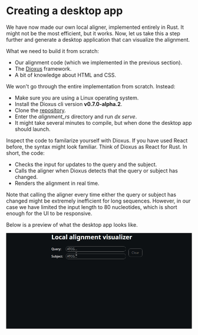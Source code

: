 # Creating a desktop app
We have now made our own local aligner, implemented entirely in Rust. It might not be the most efficient, but it works. Now, let us take this a step further and generate a desktop application that can visualize the alignment.

What we need to build it from scratch:
- Our alignment code (which we implemented in the previous section).
- The [Dioxus](https://dioxuslabs.com/) framework.
- A bit of knowledge about HTML and CSS.

We won't go through the entire implementation from scratch. Instead:
- Make sure you are using a Linux operating system.
- Install the Dioxus cli version **v0.7.0-alpha.2**.
- Clone the [repository](https://github.com/OscarAspelin95/alignment_rs).
- Enter the *alignment_rs* directory and run *dx serve*.
- It might take several minutes to compile, but when done the desktop app should launch.

Inspect the code to familarize yourself with Dioxus. If you have used React before, the syntax might look familiar. Think of Dioxus as React for Rust. In short, the code:
- Checks the input for updates to the query and the subject.
- Calls the aligner when Dioxus detects that the query or subject has changed.
- Renders the alignment in real time.

Note that calling the aligner every time either the query or subject has changed might be extremely inefficient for long sequences. However, in our case we have limited the input length to 80 nucleotides, which is short enough for the UI to be responsive.

Below is a preview of what the desktop app looks like.

![image](assets/alignment.gif)
